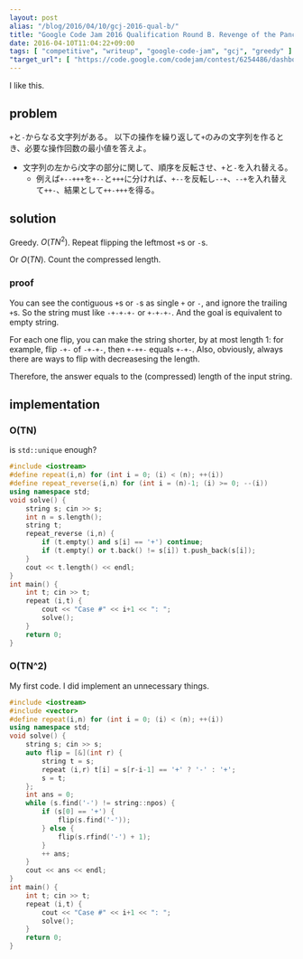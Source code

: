 ```yaml
---
layout: post
alias: "/blog/2016/04/10/gcj-2016-qual-b/"
title: "Google Code Jam 2016 Qualification Round B. Revenge of the Pancakes"
date: 2016-04-10T11:04:22+09:00
tags: [ "competitive", "writeup", "google-code-jam", "gcj", "greedy" ]
"target_url": [ "https://code.google.com/codejam/contest/6254486/dashboard#s=p1" ]
---
```


I like this.

## problem

`+`と`-`からなる文字列がある。
以下の操作を繰り返して`+`のみの文字列を作るとき、必要な操作回数の最小値を答えよ。

-   文字列の左から$i$文字の部分に関して、順序を反転させ、`+`と`-`を入れ替える。
    -   例えば`+--+++`を`+--`と`+++`に分ければ、`+--`を反転し`--+`、`--+`を入れ替えて`++-`、結果として`++-+++`を得る。

## solution

Greedy. $O(TN^2)$.
Repeat flipping the leftmost `+`s or `-`s.

Or $O(TN)$.
Count the compressed length.

### proof

You can see the contiguous `+`s or `-`s as single `+` or `-`, and ignore the trailing `+`s.
So the string must like `-+-+-+-` or `+-+-+-`.
And the goal is equivalent to empty string.

For each one flip, you can make the string shorter, by at most length $1$: for example, flip `-+-` of `-+-+-`, then `+-++-` equals `+-+-`.
Also, obviously, always there are ways to flip with decreasesing the length.

Therefore, the answer equals to the (compressed) length of the input string.

## implementation

### O(TN)

is `std::unique` enough?

``` c++
#include <iostream>
#define repeat(i,n) for (int i = 0; (i) < (n); ++(i))
#define repeat_reverse(i,n) for (int i = (n)-1; (i) >= 0; --(i))
using namespace std;
void solve() {
    string s; cin >> s;
    int n = s.length();
    string t;
    repeat_reverse (i,n) {
        if (t.empty() and s[i] == '+') continue;
        if (t.empty() or t.back() != s[i]) t.push_back(s[i]);
    }
    cout << t.length() << endl;
}
int main() {
    int t; cin >> t;
    repeat (i,t) {
        cout << "Case #" << i+1 << ": ";
        solve();
    }
    return 0;
}
```

### O(TN^2)

My first code.
I did implement an unnecessary things.

``` c++
#include <iostream>
#include <vector>
#define repeat(i,n) for (int i = 0; (i) < (n); ++(i))
using namespace std;
void solve() {
    string s; cin >> s;
    auto flip = [&](int r) {
        string t = s;
        repeat (i,r) t[i] = s[r-i-1] == '+' ? '-' : '+';
        s = t;
    };
    int ans = 0;
    while (s.find('-') != string::npos) {
        if (s[0] == '+') {
            flip(s.find('-'));
        } else {
            flip(s.rfind('-') + 1);
        }
        ++ ans;
    }
    cout << ans << endl;
}
int main() {
    int t; cin >> t;
    repeat (i,t) {
        cout << "Case #" << i+1 << ": ";
        solve();
    }
    return 0;
}
```
